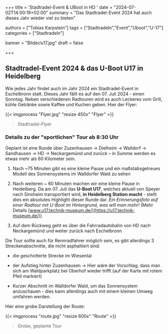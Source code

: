 +++
title = 'Stadtradel-Event & UBoot in HD '
date = "2024-07-02T14:00:19+02:00"
summary = "Das Stadtradel-Event 2024 hat auch dieses Jahr wieder viel zu bieten"

authors = ["Tobias Karpstein"]
tags = ["Stadtradeln","Event","Uboot","U-17"]
categories = ["Stadtradeln"]

banner = "Bilder/u17.jpg"
draft = false

+++
## Stadtradel-Event 2024 & das U-Boot U17 in Heidelberg

Wie jedes Jahr findet auch im Jahr 2024 ein Stadtradel-Event in Eschelbronn statt. Dieses Jahr fällt es auf den 07. Juli 2024 - einen Sonntag. Neben verschiedenen Radtouren wird es auch Leckeres vom Grill, kühle Getränke sowie Kaffee und Kuchen geben. Hier der Flyer:

{{< imgprocess "Flyer.jpg" "resize 450x" "Flyer" >}}
> Stadtradel-Flyer

### Details zu der "sportlichen" Tour ab 8:30 Uhr

Geplant ist eine Runde über Zuzenhausen -> Dielheim -> Walldorf -> Sandhausen -> HD -> Neckargemünd und zurück – in Summe werden es etwas mehr als 60 Kilometer sein.

1. Nach ~75 Minuten gibt es eine kleine Pause und ein maßstabsgetreues Modell des Sonnensystems im Walldorfer Wald zu sehen

2. Nach weiteren ~ 60 Minuten machen wir eine kleine Pause in Heidelberg. Da am 07. Juli das **U-Boot U17**, welches aktuell von Speyer nach Sinsheim transportiert wird, **in Heidelberg Station macht** - stellt dies ein absolutes Highlight dieser Runde dar. *Ein Erinnerungsfoto auf einer Radtour mit U-Boot im Hintergrund, was will man mehr!* (Mehr Details [www.u17.technik-museum.de/](https://u17.technik-museum.de/))

3. Auf dem Rückweg geht es über die Fahrradautobahn von HD nach Neckargemünd und weiter zurück nach Eschelbronn

Die Tour sollte auch für Rennradfahrer möglich sein, es gibt allerdings 3 Streckenabschnitte, die nicht asphaltiert sind:

- die geschotterte Strecke im Wiesental

- der Aufstieg hinter Zuzenhausen &rarr; Hier wäre der Vorschlag, dass man sich am Waldparkplatz bei Oberhof wieder trifft (auf der Karte mit rotem Pfeil markiert)

- Kurzer Abschnitt im Walldorfer Wald, um das Sonnensystem anzuschauen - dies kann allerdings auch mit einem kleinen Umweg umfahren werden.

Hier eine grobe Darstellung der Route:

{{< imgprocess "route.jpg" "resize 600x" "Route" >}}
> Grobe, geplante Tour
